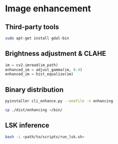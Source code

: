 # Image enhancement

## Third-party tools
```bash
sudo apt-get install gdal-bin
```

## Brightness adjustment & CLAHE

```python
im = cv2.imread(im_path)
enhanced_im = adjust_gamma(im, 0.4)
enhanced_im = hist_equalize(im)
```

## Binary distribution

```bash
pyinstaller cli_enhance.py --onefile -n enhancing

cp ./dist/enhancing ~/bin/
```
## LSK inference
```bash
bash -i <path/to/scripts/run_lsk.sh>
```
